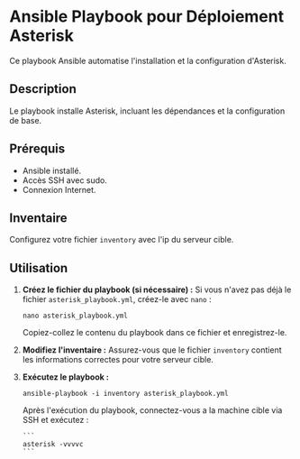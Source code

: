 # Ansible Playbook pour Déploiement Asterisk

Ce playbook Ansible automatise l'installation et la configuration d'Asterisk.

## Description

Le playbook installe Asterisk, incluant les dépendances et la configuration de base.

## Prérequis

*   Ansible installé.
*   Accès SSH avec sudo.
*   Connexion Internet.

## Inventaire

Configurez votre fichier `inventory` avec l'ip du serveur cible.

## Utilisation

1.  **Créez le fichier du playbook (si nécessaire) :** Si vous n'avez pas déjà le fichier `asterisk_playbook.yml`, créez-le avec `nano`  :

    ```
    nano asterisk_playbook.yml
    ```

    Copiez-collez le contenu du playbook dans ce fichier et enregistrez-le.

3.  **Modifiez l'inventaire :** Assurez-vous que le fichier `inventory` contient les informations correctes pour votre serveur cible.

4.  **Exécutez le playbook :**

    ```
    ansible-playbook -i inventory asterisk_playbook.yml
    ```


    Après l'exécution du playbook, connectez-vous a la machine cible via SSH et exécutez :

        ```
        asterisk -vvvvc
        ```

        
